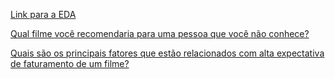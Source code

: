 [Link para a EDA](https://rpubs.com/rafaelpd/1200918)

[Qual filme você recomendaria para uma pessoa que você não conhece?](https://rpubs.com/rafaelpd/1201122)

[Quais são os principais fatores que estão relacionados com alta expectativa de faturamento de um filme?](https://rpubs.com/rafaelpd/1201148)
